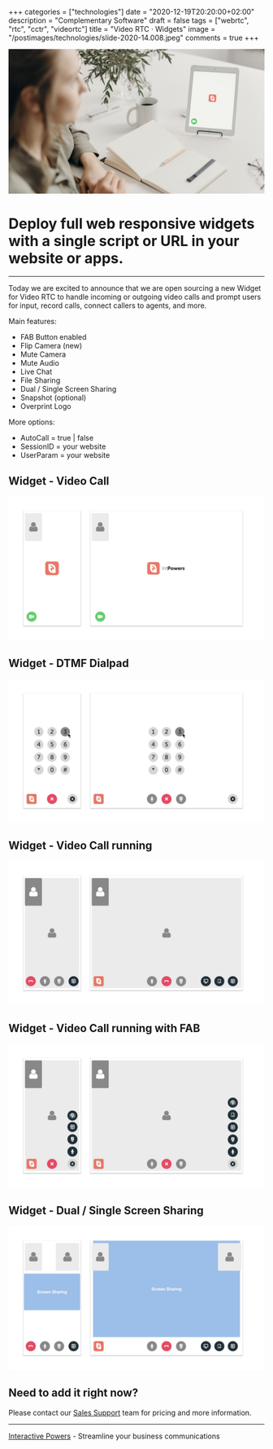+++
categories = ["technologies"]
date = "2020-12-19T20:20:00+02:00"
description = "Complementary Software"
draft = false
tags = ["webrtc", "rtc", "cctr", "videortc"]
title = "Video RTC · Widgets"
image = "/postimages/technologies/slide-2020-14.008.jpeg"
comments = true
+++

![background blur](/postimages/technologies/slide-2020-14.008.jpeg)

#	Deploy full web responsive widgets with a single script or URL in your website or apps.
---

Today we are excited to announce that we are open sourcing a new Widget for Video RTC to handle incoming or outgoing video calls and prompt users for input, record calls, connect callers to agents, and more.

Main features:

* FAB Button enabled
* Flip Camera (new)
* Mute Camera
* Mute Audio
* Live Chat
* File Sharing
* Dual / Single Screen Sharing
* Snapshot (optional)
* Overprint Logo

More options:

* AutoCall = true | false
* SessionID =  your website
* UserParam = your website

##	Widget - Video Call 

![widget](/postimages/technologies/widget.007.jpeg)

##	Widget - DTMF Dialpad

![widget](/postimages/technologies/widget.002.jpeg)

##	Widget - Video Call running

![widget](/postimages/technologies/widget.019.jpeg)

##	Widget - Video Call running with FAB

![widget](/postimages/technologies/widget.005.jpeg)

##	Widget - Dual / Single Screen Sharing

![widget](/postimages/technologies/widget.021.jpeg)

##	Need to add it right now?

Please contact our [Sales Support](https://www.ivrpowers.com/support-services/) team for pricing and more information.

---
[Interactive Powers](http://www.ivrpowers.com/) - Streamline your business communications
